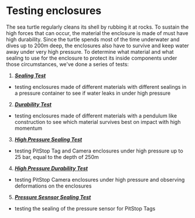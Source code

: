 # Testing enclosures

The sea turtle regularly cleans its shell by rubbing it at rocks. To sustain the high forces that can occur, the material the enclosure is made of must have high durability. Since the turtle spends most of the time underwater and dives up to 200m deep, the enclosures also have to survive and keep water away under very high pressure. To determine what material and what sealing to use for the enclosure to protect its inside components under those circumstances, we've done a series of tests:  


1) <a href="https://github.com/IRNAS/PitStop1/tree/master/testing/sealing">_**Sealing Test**_</a>
  * testing enclosures made of different materials with different sealings in a pressure container to see if water leaks in under high pressure


2) <a href="https://github.com/IRNAS/PitStop1/tree/master/testing/durability">_**Durability Test**_</a>
  * testing enclosures made of different materials with a pendulum like construction to see which material survives best on impact with high momentum


3) <a href="https://github.com/IRNAS/PitStop1/tree/master/testing/high%20pressure%20sealing">_**High Pressure Sealing Test**_</a>
  * testing PitStop Tag and Camera enclosures under high pressure up to 25 bar, equal to the depth of 250m


4) <a href="https://github.com/IRNAS/PitStop1/tree/master/testing/high%20pressure%20durability">_**High Pressure Durability Test**_</a>
  * testing PitStop Camera enclosures under high pressure and observing deformations on the enclosures


5) <a href="https://github.com/IRNAS/PitStop1/tree/master/testing/pressure%20sensor">_**Pressure Sesnsor Sealing Test**_</a>
  * testing the sealing of the pressure sensor for PitStop Tags
